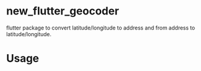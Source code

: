 # new_flutter_geocoder
flutter package to convert latitude/longitude to address and from address to latitude/longitude.

# Usage

